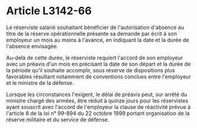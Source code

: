 # Article L3142-66

Le réserviste salarié souhaitant bénéficier de l'autorisation d'absence au titre de la réserve opérationnelle présente sa demande par écrit à son employeur un mois au moins à l'avance, en indiquant la date et la durée de l'absence envisagée.

Au-delà de cette durée, le réserviste requiert l'accord de son employeur avec un préavis d'un mois en précisant la date de son départ et la durée de la période qu'il souhaite accomplir, sous réserve de dispositions plus favorables résultant notamment de conventions conclues entre l'employeur et le ministre de la défense.

Lorsque les circonstances l'exigent, le délai de préavis peut, sur arrêté du ministre chargé des armées, être réduit à quinze jours pour les réservistes ayant souscrit avec l'accord de l'employeur la clause de réactivité prévue à l'article 8 de la loi n° 99-894 du 22 octobre 1999 portant organisation de la réserve militaire et du service de défense.